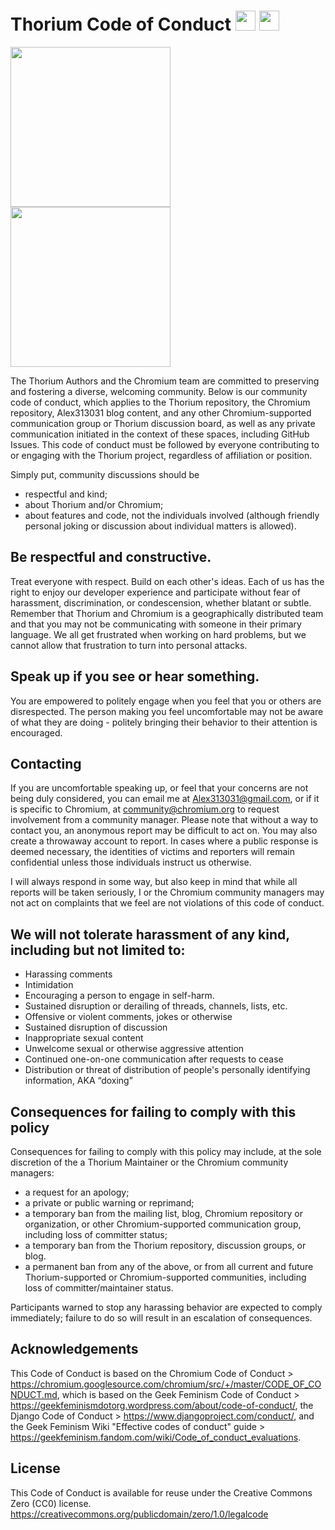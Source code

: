 # Thorium Code of Conduct <img src="https://github.com/Alex313031/Thorium/blob/main/logos/NEW/COC_Light.png#gh-dark-mode-only" width="32"> <img src="https://github.com/Alex313031/Thorium/blob/main/logos/NEW/COC_Dark.png#gh-light-mode-only" width="32">

<img src="https://github.com/Alex313031/Thorium/blob/main/logos/NEW/Thorium_COC_Light.png#gh-dark-mode-only" width="256"> <img src="https://github.com/Alex313031/Thorium/blob/main/logos/NEW/Thorium_COC_Dark.png#gh-light-mode-only" width="256">

The Thorium Authors and the Chromium team are committed to preserving and fostering a
diverse, welcoming community. Below is our community code of conduct, which
applies to the Thorium repository, the Chromium repository, Alex313031 blog content, and any other Chromium-supported communication group or Thorium discussion board, as well as any private communication initiated in the context of these
spaces, including GitHub Issues. This code of conduct must be followed by everyone contributing to or engaging with
the Thorium project, regardless of affiliation or position.

Simply put, community discussions should be

 * respectful and kind;
 * about Thorium and/or Chromium;
 * about features and code, not the individuals involved (although friendly personal joking or discussion about individual matters is allowed).

## Be respectful and constructive.

Treat everyone with respect. Build on each other's ideas. Each of us has the
right to enjoy our developer experience and participate without fear of harassment,
discrimination, or condescension, whether blatant or subtle. Remember that
Thorium and Chromium is a geographically distributed team and that you may not be
communicating with someone in their primary language. We all get frustrated
when working on hard problems, but we cannot allow that frustration to turn
into personal attacks.

## Speak up if you see or hear something.

You are empowered to politely engage when you feel that you or others are
disrespected. The person making you feel uncomfortable may not be aware of what
they are doing - politely bringing their behavior to their attention is
encouraged.

## Contacting
If you are uncomfortable speaking up, or feel that your concerns are not being
duly considered, you can email me at Alex313031@gmail.com, or if it is specific to Chromium, at community@chromium.org to request involvement
from a community manager. Please note that without a way to contact you, an anonymous report may be
difficult to act on. You may also create a throwaway account to report. In
cases where a public response is deemed necessary, the identities of victims
and reporters will remain confidential unless those individuals instruct us
otherwise.

I will always respond in some way, but also keep in mind that while all reports will be taken seriously, I or the Chromium community managers may
not act on complaints that we feel are not violations of this code of conduct.

## We will not tolerate harassment of any kind, including but not limited to:

 * Harassing comments
 * Intimidation
 * Encouraging a person to engage in self-harm.
 * Sustained disruption or derailing of threads, channels, lists, etc.
 * Offensive or violent comments, jokes or otherwise
 * Sustained disruption of discussion
 * Inappropriate sexual content
 * Unwelcome sexual or otherwise aggressive attention
 * Continued one-on-one communication after requests to cease
 * Distribution or threat of distribution of people's personally identifying
   information, AKA “doxing”

## Consequences for failing to comply with this policy

Consequences for failing to comply with this policy may include, at the sole
discretion of the a Thorium Maintainer or the Chromium community managers:

 * a request for an apology;
 * a private or public warning or reprimand;
 * a temporary ban from the mailing list, blog, Chromium repository or
   organization, or other Chromium-supported communication group, including
   loss of committer status;
 * a temporary ban from the Thorium repository, discussion groups, or blog.
 * a permanent ban from any of the above, or from all current and future
   Thorium-supported or Chromium-supported communities, including loss of
   committer/maintainer status.

Participants warned to stop any harassing behavior are expected to comply
immediately; failure to do so will result in an escalation of consequences.

## Acknowledgements

This Code of Conduct is based on the Chromium Code of Conduct > https://chromium.googlesource.com/chromium/src/+/master/CODE_OF_CONDUCT.md, which is based on the Geek Feminism Code of Conduct > https://geekfeminismdotorg.wordpress.com/about/code-of-conduct/, the Django
Code of Conduct > https://www.djangoproject.com/conduct/, and the Geek Feminism Wiki "Effective codes of conduct" guide > https://geekfeminism.fandom.com/wiki/Code_of_conduct_evaluations.

## License

This Code of Conduct is available for reuse under the Creative Commons Zero
(CC0) license. https://creativecommons.org/publicdomain/zero/1.0/legalcode

